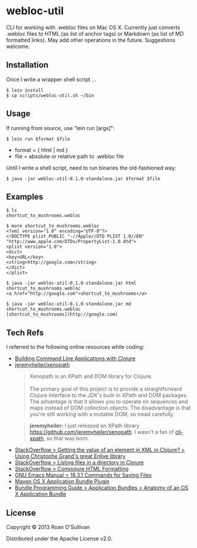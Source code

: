 # webloc-util

CLI for working with .webloc files on Mac OS X. Currently just converts .webloc files to HTML (as list of anchor tags) or Markdown (as list of MD formatted links). May add other operations in the future. Suggestions welcome.

## Installation

Once I write a wrapper shell script ...

    $ lein install
    $ cp scripts/webloc-util.sh ~/bin

## Usage

If running from source, use "lein run [args]":

    $ lein run $format $file

 * format = { html | md }
 * file = absolute or relative path to .webloc file

Until I write a shell script, need to run binaries the old-fashioned way:

    $ java -jar webloc-util-0.1.0-standalone.jar $format $file

## Examples

    $ ls
    shortcut_to_mushrooms.webloc

    $ more shortcut_to_mushrooms.webloc
    <?xml version="1.0" encoding="UTF-8"?>
    <!DOCTYPE plist PUBLIC "-//Apple//DTD PLIST 1.0//EN" "http://www.apple.com/DTDs/PropertyList-1.0.dtd">
    <plist version="1.0">
    <dict>
    <key>URL</key>
    <string>http://google.com</string>
    </dict>
    </plist>

    $ java -jar webloc-util-0.1.0-standalone.jar html shortcut_to_mushrooms.webloc
    <a href="http://google.com">shortcut_to_mushrooms</a>

    $ java -jar webloc-util-0.1.0-standalone.jar md shortcut_to_mushrooms.webloc
    [shortcut_to_mushrooms](http://google.com)

## Tech Refs

I referred to the following online resources while coding:

 * [Building Command Line Applications with Clojure](http://www.beaconhill.com/blog/?p=283)
 * [jeremyheiler/xenopath](https://github.com/jeremyheiler/xenopath)<blockquote>Xenopath is an XPath and DOM library for Clojure.<br/><br/>The primary goal of this project is to provide a straightforward Clojure interface to the JDK's built-in XPath and DOM packages. The advantage is that it allows you to operate on sequences and maps instead of DOM collection objects. The disadvantage is that you're still working with a mutable DOM, so tread carefully.</blockquote><blockquote cite="http://clojure-log.n01se.net/date/2013-03-15.html#14:59"><strong>jeremyheiler:</strong> I just released an XPath library https://github.com/jeremyheiler/xenopath. I wasn't a fan of <a href="https://github.com/kyleburton/clj-xpath">clj-xpath</a>, so that was born.</blockquote>
 * [StackOverflow > Getting the value of an element in XML in Clojure? > Using Christophe Grand's great Enlive library](http://stackoverflow.com/a/6329574/1695506)
 * [StackOverflow > Listing files in a directory in Clojure](http://stackoverflow.com/questions/8566531/listing-files-in-a-directory-in-clojure)
 * [StackOverflow > Compojure HTML Formatting](http://stackoverflow.com/questions/1918901/compojure-html-formatting)
 * [GNU Emacs Manual > 18.3.1 Commands for Saving Files](http://www.gnu.org/software/emacs/manual/html_node/emacs/Save-Commands.html)
 * [Maven OS X Application Bundle Plugin](http://mojo.codehaus.org/osxappbundle-maven-plugin/)
 * [Bundle Programming Guide > Application Bundles > Anatomy of an OS X Application Bundle](https://developer.apple.com/library/mac/#documentation/CoreFoundation/Conceptual/CFBundles/BundleTypes/BundleTypes.html#//apple_ref/doc/uid/10000123i-CH101-SW19)

## License

Copyright © 2013 Roan O'Sullivan

Distributed under the Apache License v2.0.
